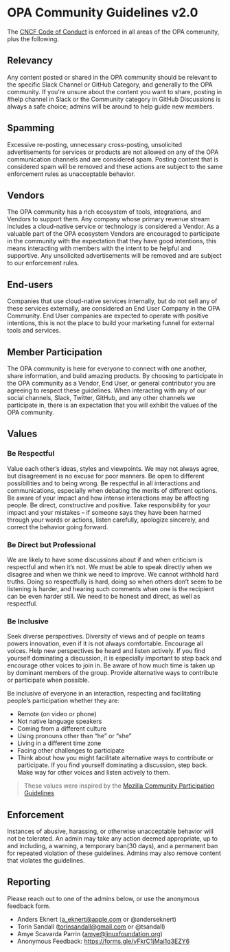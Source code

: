 # OPA Community Guidelines v2.0

The [CNCF Code of Conduct](https://github.com/cncf/foundation/blob/master/code-of-conduct.md) is enforced in all areas of the OPA community, plus the following.

## Relevancy 

Any content posted or shared in the OPA community should be relevant to the specific Slack Channel or GitHub Category, and generally to the OPA community. If you're unsure about the content you want to share, posting in #help channel in Slack or the Community category in GitHub Discussions is always a safe choice; admins will be around to help guide new members. 

## Spamming

Excessive re-posting, unnecessary cross-posting, unsolicited advertisements for services or products are not allowed on any of the OPA communication channels and are considered spam. Posting content that is considered spam will be removed and these actions are subject to the same enforcement rules as unacceptable behavior.

## Vendors

The OPA community has a rich ecosystem of tools, integrations, and Vendors to support them. Any company whose primary revenue stream includes a cloud-native service or technology is considered a Vendor. As a valuable part of the OPA ecosystem Vendors are encouraged to participate in the community with the expectation that they have good intentions, this means interacting with members with the intent to be helpful and supportive. Any unsolicited advertisements will be removed and are subject to our enforcement rules.

## End-users

Companies that use cloud-native services internally, but do not sell any of these services externally, are considered an End User Company in the OPA Community. End User companies are expected to operate with positive intentions, this is not the place to build your marketing funnel for external tools and services. 

## Member Participation

The OPA community is here for everyone to connect with one another, share information, and build amazing products. By choosing to participate in the OPA community as a Vendor, End User, or general contributor you are agreeing to respect these guidelines. When interacting with any of our social channels, Slack, Twitter, GitHub, and any other channels we participate in, there is an expectation that you will exhibit the values of the OPA community.

## Values

### Be Respectful

Value each other’s ideas, styles and viewpoints. We may not always agree, but disagreement is no excuse for poor manners. Be open to different possibilities and to being wrong. Be respectful in all interactions and communications, especially when debating the merits of different options. Be aware of your impact and how intense interactions may be affecting people. Be direct, constructive and positive. Take responsibility for your impact and your mistakes – if someone says they have been harmed through your words or actions, listen carefully, apologize sincerely, and correct the behavior going forward.

### Be Direct but Professional

We are likely to have some discussions about if and when criticism is respectful and when it’s not. We must be able to speak directly when we disagree and when we think we need to improve. We cannot withhold hard truths. Doing so respectfully is hard, doing so when others don’t seem to be listening is harder, and hearing such comments when one is the recipient can be even harder still. We need to be honest and direct, as well as respectful.

### Be Inclusive

Seek diverse perspectives. Diversity of views and of people on teams powers innovation, even if it is not always comfortable. Encourage all voices. Help new perspectives be heard and listen actively. If you find yourself dominating a discussion, it is especially important to step back and encourage other voices to join in. Be aware of how much time is taken up by dominant members of the group. Provide alternative ways to contribute or participate when possible.

Be inclusive of everyone in an interaction, respecting and facilitating people’s participation whether they are:

- Remote (on video or phone)
- Not native language speakers
- Coming from a different culture
- Using pronouns other than “he” or “she”
- Living in a different time zone
- Facing other challenges to participate
- Think about how you might facilitate alternative ways to contribute or participate. If you find yourself dominating a discussion, step back. Make way for other voices and listen actively to them.

> These values were inspired by the [Mozilla Community Participation Guidelines](https://www.mozilla.org/en-US/about/governance/policies/participation/)

## Enforcement

Instances of abusive, harassing, or otherwise unacceptable behavior will not be tolerated. An admin may take any action deemed appropriate, up to and including, a warning, a temporary ban(30 days), and a permanent ban for repeated violation of these guidelines. Admins may also remove content that violates the guidelines.


## Reporting

Please reach out to one of the admins below, or use the anonymous feedback form. 

- Anders Eknert (a_eknert@apple.com or @anderseknert)
- Torin Sandall (torinsandall@gmail.com or @tsandall) 
- Amye Scavarda Parrin (amye@linuxfoundation.org)
- Anonymous Feedback: https://forms.gle/vFkrC1jMai1q3EZY6
